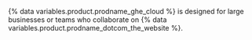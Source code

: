 {% data variables.product.prodname_ghe_cloud %} is designed for large businesses or teams who collaborate on {% data variables.product.prodname_dotcom_the_website %}.
